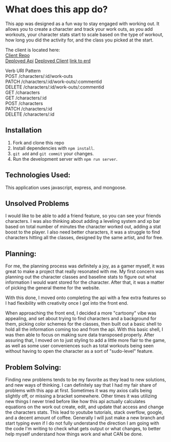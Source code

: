 # What does this app do?
This app was designed as a fun way to stay engaged with working out.
It allows you to create a character and track your work outs, as you
add workouts, your character stats start to scale based on the type of workout, how long you did the activity for, and the class you picked at the start.

The client is located here:  
[Client Repo](https://github.com/skmidk/next-level-fitness-client)  
[Deployed Api](https://next-level-fitness.herokuapp.com/)
[Deployed Client](https://skmidk.github.io/next-level-fitness-client/#/)
[link to erd](https://imgur.com/a/G5guADu)  


Verb	       URI Pattern  
POST	     /characters/:id/work-outs  
PATCH	     /characters/:id/work-outs/:commentid  
DELETE	   /characters/:id/work-outs/:commentid  
GET	       /characters  
GET      	/characters/:id  
POST	    /characters  
PATCH	    /characters/:id  
DELETE  	/characters/:id

## Installation

1. Fork and clone this repo
1. Install dependencies with `npm install`.
1. `git add` and `git commit` your changes.
1. Run the development server with `npm run server`.

## Technologies Used:

This application uses javascript, express, and mongoose.

## Unsolved Problems

I would like to be able to add a friend feature, so you can see your friends characters. I was also thinking about adding a leveling system and xp bar based on total number of minutes the character worked out, adding a stat boost to the player. I also need better characters, it was a struggle to find characters hitting all the classes, designed by the same artist, and for free.

## Planning:

For me, the planning process was definitely a joy, as a gamer myself, it was great to make a project that really resonated with me. My first concern was planning out the character classes and baseline stats to figure out what information I would want stored for the character. After that, it was a matter of picking the general theme for the website.

With this done, I moved onto completing the api with a few extra features so I had flexibility with creativity once I got into the front end.

When approaching the front end, I decided a more "cartoony" vibe was appealing, and set about trying to find characters and a background for them, picking color schemes for the classes, then built out a basic shell to hold all the information coming too and from the api. With this basic shell, I was then able to focus on making sure data transposed properly. After assuring that, I moved on to just styling to add a little more flair to the game, as well as some user conveniences such as total workouts being seen without having to open the character as a sort of "sudo-level" feature.

## Problem Solving:

Finding new problems tends to be my favorite as they lead to new solutions, and new ways of thinking. I can definitely say that I had my fair share of problems with this app at first. Sometimes it was my axios calls being slightly off, or missing a bracket somewhere. Other times it was utilizing new things I never tried before like how this api actually calculates equations on the work out create, edit, and update that access and change the characters stats. This lead to youtube tutorials, stack overflow, google, and a decent amount of coffee. Generally I will just make a new branch and start typing even if I do not fully understand the direction I am going with the code I'm writing to check what gets output or what changes, to better help myself understand how things work and what CAN be done.
